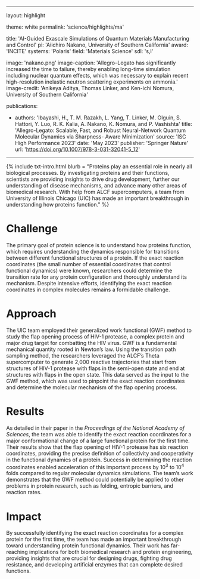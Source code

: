 
---
layout: highlight

theme: white
permalink: 'science/highlights/ma'

title: 'AI-Guided Exascale Simulations of Quantum Materials Manufacturing and Control'
pi: 'Aiichiro Nakano, University of Southern California'
award: 'INCITE'
systems: 'Polaris'
field: 'Materials Science'
sdl: 's,l'

image: 'nakano.png' 
image-caption: 'Allegro–Legato has significantly increased the time to failure, thereby enabling long-time simulation including nuclear quantum effects, which was necessary to explain recent high-resolution inelastic neutron scattering experiments on ammonia.'
image-credit: 'Anikeya Aditya, Thomas Linker, and Ken-ichi Nomura, University of Southern California'

publications:
  - authors: 'Ibayashi, H., T. M. Razakh, L. Yang, T. Linker, M. Olguin, S. Hattori, Y. Luo, R. K. Kalia, A. Nakano, K. Nomura, and P. Vashishta'
    title: 'Allegro-Legato: Scalable, Fast, and Robust Neural-Network Quantum Molecular Dynamics via Sharpness- Aware Minimization'
    source: 'ISC High Performance 2023'
    date: 'May 2023'
    publisher: 'Springer Nature'
    url: 'https://doi.org/10.1007/978-3-031-32041-5_12'
    
    
---

{% include txt-intro.html 
    blurb = "Proteins play an essential role in nearly all biological processes. By investigating proteins and their functions, scientists are providing insights to drive drug development, further our understanding of disease mechanisms, and advance many other areas of biomedical research. With help from ALCF supercomputers, a team from University of Illinois Chicago (UIC) has made an important breakthrough in understanding how proteins function."
%}



# Challenge

The primary goal of protein science is to understand how proteins function, which requires understanding the dynamics responsible for transitions between different functional structures of a protein. If the exact reaction coordinates (the small number of essential coordinates that control functional dynamics) were known, researchers could determine the transition rate for any protein configuration and thoroughly understand its mechanism. Despite intensive efforts, identifying the exact reaction coordinates in complex molecules remains a formidable challenge.



# Approach

The UIC team employed their generalized work functional (GWF) method to study the flap opening process of HIV-1 protease, a complex protein and major drug target for combatting the HIV virus. GWF is a fundamental mechanical quantity rooted in Newton’s law. Using the transition path sampling method, the researchers leveraged the ALCF’s Theta supercomputer to generate 2,000 reactive trajectories that start from structures of HIV-1 protease with flaps in the semi-open state and end at structures with flaps in the open state. This data served as the input to the GWF method, which was used to pinpoint the exact reaction coordinates and determine the molecular mechanism of the flap opening process.



# Results

As detailed in their paper in the _Proceedings of the National Academy of Sciences_, the team was able to identify the exact reaction coordinates for a major conformational change of a large functional protein for the first time. Their results show that the flap opening of HIV-1 protease has six reaction coordinates, providing the precise definition of collectivity and cooperativity in the functional dynamics of a protein. Success in determining the reaction coordinates enabled acceleration of this important process by 10<sup>3</sup> to 10<sup>4</sup> folds compared to regular molecular dynamics simulations. The team’s work demonstrates that the GWF method could potentially be applied to other problems in protein research, such as folding, entropic barriers, and reaction rates.



# Impact

By successfully identifying the exact reaction coordinates for a complex protein for the first time, the team has made an important breakthrough toward understanding protein functional dynamics. Their work has far-reaching implications for both biomedical research and protein engineering, providing insights that are crucial for designing drugs, fighting drug resistance, and developing artificial enzymes that can complete desired functions.
